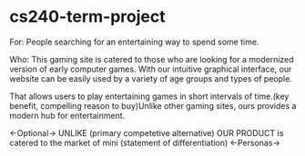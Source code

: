 # cs240-term-project
For: People searching for an entertaining way to spend some time. 

Who: This gaming site is catered to those who are looking for a modernized version of early computer games. With our intuitive graphical interface, our website can be easily used by a variety of age groups and types of people.

That allows users to play entertaining games in short intervals of time.(key benefit, compelling reason to buy)Unlike other gaming sites, ours provides a modern hub for entertainment. 


<-Optional->
UNLIKE (primary competetive alternative)
OUR PRODUCT is catered to the market of mini  (statement of differentiation) 
<-Personas->

